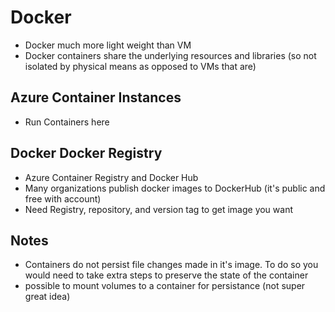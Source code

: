 # Docker
- Docker much more light weight than VM
- Docker containers share the underlying resources and libraries (so not isolated by physical means as opposed to VMs that are)

## Azure Container Instances
- Run Containers here


## Docker Docker Registry
- Azure Container Registry and Docker Hub
- Many organizations publish docker images to DockerHub (it's public and free with account)
- Need Registry, repository, and version tag to get image you want

## Notes
- Containers do not persist file changes made in it's image.  To do so you would need to take extra steps to preserve the state of the container
- possible to mount volumes to a container for persistance (not super great idea)


